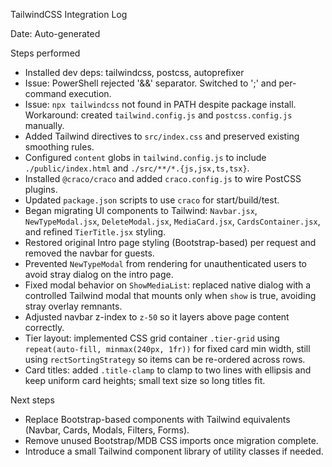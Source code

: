 TailwindCSS Integration Log

Date: Auto-generated

Steps performed

- Installed dev deps: tailwindcss, postcss, autoprefixer
- Issue: PowerShell rejected '&&' separator. Switched to ';' and per-command execution.
- Issue: `npx tailwindcss` not found in PATH despite package install. Workaround: created `tailwind.config.js` and `postcss.config.js` manually.
- Added Tailwind directives to `src/index.css` and preserved existing smoothing rules.
- Configured `content` globs in `tailwind.config.js` to include `./public/index.html` and `./src/**/*.{js,jsx,ts,tsx}`.
- Installed `@craco/craco` and added `craco.config.js` to wire PostCSS plugins.
- Updated `package.json` scripts to use `craco` for start/build/test.
- Began migrating UI components to Tailwind: `Navbar.jsx`, `NewTypeModal.jsx`, `DeleteModal.jsx`, `MediaCard.jsx`, `CardsContainer.jsx`, and refined `TierTitle.jsx` styling.
- Restored original Intro page styling (Bootstrap-based) per request and removed the navbar for guests.
- Prevented `NewTypeModal` from rendering for unauthenticated users to avoid stray dialog on the intro page.
- Fixed modal behavior on `ShowMediaList`: replaced native dialog with a controlled Tailwind modal that mounts only when `show` is true, avoiding stray overlay remnants.
- Adjusted navbar z-index to `z-50` so it layers above page content correctly.
- Tier layout: implemented CSS grid container `.tier-grid` using `repeat(auto-fill, minmax(240px, 1fr))` for fixed card min width, still using `rectSortingStrategy` so items can be re-ordered across rows.
- Card titles: added `.title-clamp` to clamp to two lines with ellipsis and keep uniform card heights; small text size so long titles fit.

Next steps

- Replace Bootstrap-based components with Tailwind equivalents (Navbar, Cards, Modals, Filters, Forms).
- Remove unused Bootstrap/MDB CSS imports once migration complete.
- Introduce a small Tailwind component library of utility classes if needed.

